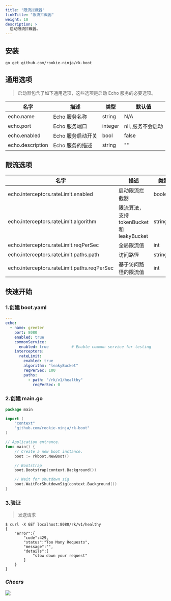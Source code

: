 ```yaml
---
title: "限流拦截器"
linkTitle: "限流拦截器"
weight: 10
description: >
  启动限流拦截器。
---
```


## 安装
```shell script
go get github.com/rookie-ninja/rk-boot
```

## 通用选项
> 启动器包含了如下通用选项，这些选项是启动 Echo 服务的必要选项。

| 名字 | 描述 | 类型 | 默认值 |
| ------ | ------ | ------ | ------ |
| echo.name | Echo 服务名称 | string | N/A |
| echo.port | Echo 服务端口 | integer | nil, 服务不会启动 |
| echo.enabled | Echo 服务启动开关 | bool | false |
| echo.description | Echo 服务的描述 | string | "" |

## 限流选项
| 名字 | 描述 | 类型 | 默认值 |
| ------ | ------ | ------ | ------ |
| echo.interceptors.rateLimit.enabled | 启动限流拦截器 | boolean | false |
| echo.interceptors.rateLimit.algorithm | 限流算法， 支持 tokenBucket 和 leakyBucket | string | tokenBucket |
| echo.interceptors.rateLimit.reqPerSec | 全局限流值 | int | 0 |
| echo.interceptors.rateLimit.paths.path | 访问路径 | string | "" |
| echo.interceptors.rateLimit.paths.reqPerSec | 基于访问路径的限流值 | int | 0 |

## 快速开始
### 1.创建 boot.yaml
```yaml
---
echo:
  - name: greeter
    port: 8080
    enabled: true
    commonService:
      enabled: true          # Enable common service for testing
    interceptors:
      rateLimit:
        enabled: true
        algorithm: "leakyBucket"
        reqPerSec: 100
        paths:
          - path: "/rk/v1/healthy"
            reqPerSec: 0
```

### 2.创建 main.go
```go
package main

import (
	"context"
	"github.com/rookie-ninja/rk-boot"
)

// Application entrance.
func main() {
	// Create a new boot instance.
	boot := rkboot.NewBoot()

	// Bootstrap
	boot.Bootstrap(context.Background())

	// Wait for shutdown sig
	boot.WaitForShutdownSig(context.Background())
}
```

### 3.验证
> 发送请求

```shell script
$ curl -X GET localhost:8080/rk/v1/healthy
{
    "error":{
        "code":429,
        "status":"Too Many Requests",
        "message":"",
        "details":[
            "slow down your request"
        ]
    }
}
```

### _**Cheers**_
![](/bootstrapper/user-guide/cheers.png)